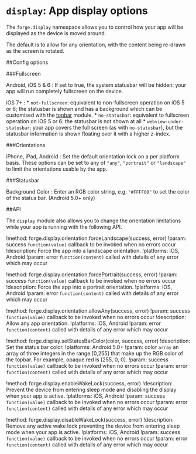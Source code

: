 ``display``: App display options
================================

The ``forge.display`` namespace allows you to control how your app will be displayed as the device is moved
around.

The default is to allow for any orientation, with the content being re-drawn as the screen is rotated.

##Config options

###Fullscreen

Android, iOS 5 & 6
:	If set to true, the system statusbar will be hidden: your app will run completely fullscreen on the device.

iOS 7+
:   * `not-fullscreen`: equivalent to non-fullscreen operation on iOS 5 or 6; the statusbar is shown and has a background which can be customised with the [topbar](/modules/topbar/current/) module.
	* `no-statusbar`: equivalent to fullscreen operation on iOS 5 or 6: the statusbar is not shown at all
	* `webview-under-statusbar`: your app covers the full screen (as with `no-statusbar`), but the statusbar information is shown floating over it with a higher z-index.

###Orientations

iPhone, iPad, Android
:	Set the default orientation lock on a per platform basis.
	These options can be set to any of `"any"`, `"portrait"` or `"landscape"` to limit the orientations usable by the app.

###Statusbar

Background Color
:   Enter an RGB color string, e.g. `"#FFFF00"` to set the color of the status bar. (Android 5.0+ only)

##API

The ``display`` module also allows you to change the orientation
limitations while your app is running with the following API.

!method: forge.display.orientation.forceLandscape(success, error)
!param: success `function(value)` callback to be invoked when no errors occur
!description: Force the app into a landscape orientation.
!platforms: iOS, Android
!param: error `function(content)` called with details of any error which may occur

!method: forge.display.orientation.forcePortrait(success, error)
!param: success `function(value)` callback to be invoked when no errors occur
!description: Force the app into a portrait orientation.
!platforms: iOS, Android
!param: error `function(content)` called with details of any error which may occur

!method: forge.display.orientation.allowAny(success, error)
!param: success `function(value)` callback to be invoked when no errors occur
!description: Allow any app orientation.
!platforms: iOS, Android
!param: error `function(content)` called with details of any error which may occur

!method: forge.display.setStatusBarColor(color, success, error)
!description: Set the status bar color.
!platforms: Android 5.0+
!param: color `array` an array of three integers in the range [0,255] that make up the RGB color of the topbar. For example, opaque red is [255, 0, 0].
!param: success `function(value)` callback to be invoked when no errors occur
!param: error `function(content)` called with details of any error which may occur

!method: forge.display.enableWakeLock(success, error)
!description: Prevent the device from entering sleep mode and disabling the display when your app is active.
!platforms: iOS, Android
!param: success `function(value)` callback to be invoked when no errors occur
!param: error `function(content)` called with details of any error which may occur

!method: forge.display.disableWakeLock(success, error)
!description: Remove any active wake lock preventing the device from entering sleep mode when your app is active.
!platforms: iOS, Android
!param: success `function(value)` callback to be invoked when no errors occur
!param: error `function(content)` called with details of any error which may occur
